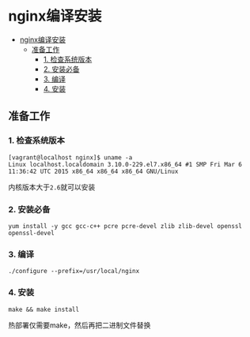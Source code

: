 # nginx编译安装

- [nginx编译安装](#nginx编译安装)
  - [准备工作](#准备工作)
    - [1. 检查系统版本](#1-检查系统版本)
    - [2. 安装必备](#2-安装必备)
    - [3. 编译](#3-编译)
    - [4. 安装](#4-安装)

## 准备工作

### 1. 检查系统版本

```
[vagrant@localhost nginx]$ uname -a
Linux localhost.localdomain 3.10.0-229.el7.x86_64 #1 SMP Fri Mar 6 11:36:42 UTC 2015 x86_64 x86_64 x86_64 GNU/Linux
```

内核版本大于`2.6`就可以安装

### 2. 安装必备

```
yum install -y gcc gcc-c++ pcre pcre-devel zlib zlib-devel openssl openssl-devel
```

### 3. 编译

```
./configure --prefix=/usr/local/nginx
```

### 4. 安装

```
make && make install
```

热部署仅需要make，然后再把二进制文件替换